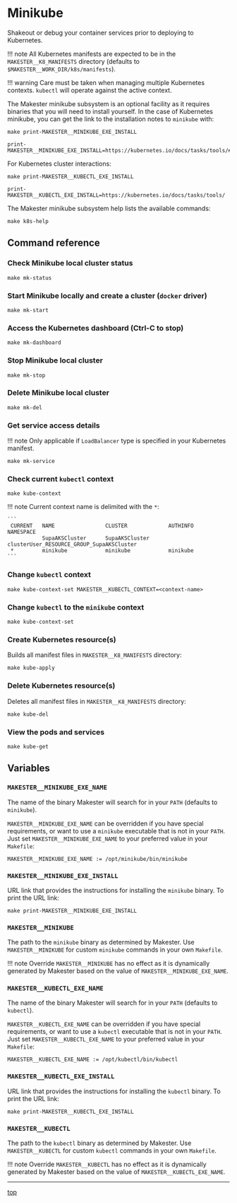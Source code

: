 # Minikube

Shakeout or debug your container services prior to deploying to Kubernetes.

!!! note
    All Kubernetes manifests are expected to be in the `MAKESTER__K8_MANIFESTS` directory (defaults to `$MAKESTER__WORK_DIR/k8s/manifests`).

!!! warning
    Care must be taken when managing multiple Kubernetes contexts. `kubectl` will operate against the active context.

The Makester minikube subsystem is an optional facility as it requires binaries that you will need
to install yourself. In the case of Kubernetes minikube, you can get the link to the installation
notes to `minikube` with:

```
make print-MAKESTER__MINIKUBE_EXE_INSTALL
```

```
print-MAKESTER__MINIKUBE_EXE_INSTALL=https://kubernetes.io/docs/tasks/tools/#minikube
```

For Kubernetes cluster interactions:

```
make print-MAKESTER__KUBECTL_EXE_INSTALL
```

```
print-MAKESTER__KUBECTL_EXE_INSTALL=https://kubernetes.io/docs/tasks/tools/
```

The Makester minikube subsystem help lists the available commands:

```
make k8s-help
```

## Command reference

### Check Minikube local cluster status

```
make mk-status
```

### Start Minikube locally and create a cluster (`docker` driver)

```
make mk-start
```

### Access the Kubernetes dashboard (Ctrl-C to stop)

```
make mk-dashboard
```

### Stop Minikube local cluster

```
make mk-stop
```

### Delete Minikube local cluster

```
make mk-del
```

### Get service access details

!!! note
    Only applicable if `LoadBalancer` type is specified in your Kubernetes manifest.

```
make mk-service
```

### Check current `kubectl` context

```
make kube-context
```

!!! note
    Current context name is delimited with the `*`:

    ```
     CURRENT   NAME                CLUSTER             AUTHINFO                                          NAMESPACE
               SupaAKSCluster      SupaAKSCluster      clusterUser_RESOURCE_GROUP_SupaAKSCluster
     *         minikube            minikube            minikube
    ```

### Change `kubectl` context

```
make kube-context-set MAKESTER__KUBECTL_CONTEXT=<context-name>
```

### Change `kubectl` to the `minikube` context

```
make kube-context-set
```

### Create Kubernetes resource(s)

Builds all manifest files in `MAKESTER__K8_MANIFESTS` directory:

```
make kube-apply
```

### Delete Kubernetes resource(s)

Deletes all manifest files in `MAKESTER__K8_MANIFESTS` directory:

```
make kube-del
```

### View the pods and services

```
make kube-get
```

## Variables

### `MAKESTER__MINIKUBE_EXE_NAME`

The name of the binary Makester will search for in your `PATH` (defaults to `minikube`).

`MAKESTER__MINIKUBE_EXE_NAME` can be overridden if you have special requirements, or want to use a
`minikube` executable that is not in your `PATH`. Just set `MAKESTER__MINIKUBE_EXE_NAME` to your
preferred value in your `Makefile`:

```
MAKESTER__MINIKUBE_EXE_NAME := /opt/minikube/bin/minikube
```

### `MAKESTER__MINIKUBE_EXE_INSTALL`

URL link that provides the instructions for installing the `minikube` binary. To print the URL
link:

```
make print-MAKESTER__MINIKUBE_EXE_INSTALL
```

### `MAKESTER__MINIKUBE`

The path to the `minikube` binary as determined by Makester. Use `MAKESTER__MINIKUBE` for custom
`minikube` commands in your own `Makefile`.

!!! note
    Override `MAKESTER__MINIKUBE` has no effect as it is dynamically generated by Makester based on the value of `MAKESTER__MINIKUBE_EXE_NAME`.

### `MAKESTER__KUBECTL_EXE_NAME`

The name of the binary Makester will search for in your `PATH` (defaults to `kubectl`).

`MAKESTER__KUBECTL_EXE_NAME` can be overridden if you have special requirements, or want to use a
`kubectl` executable that is not in your `PATH`. Just set `MAKESTER__KUBECTL_EXE_NAME` to your
preferred value in your `Makefile`:

```
MAKESTER__KUBECTL_EXE_NAME := /opt/kubectl/bin/kubectl
```

### `MAKESTER__KUBECTL_EXE_INSTALL`

URL link that provides the instructions for installing the `kubectl` binary. To print the URL
link:

```
make print-MAKESTER__KUBECTL_EXE_INSTALL
```

### `MAKESTER__KUBECTL`

The path to the `kubectl` binary as determined by Makester. Use `MAKESTER__KUBECTL` for custom
`kubectl` commands in your own `Makefile`.

!!! note
    Override `MAKESTER__KUBECTL` has no effect as it is dynamically generated by Makester based on the value of `MAKESTER__KUBECTL_EXE_NAME`.

______________________________________________________________________

[top](#minikube)
